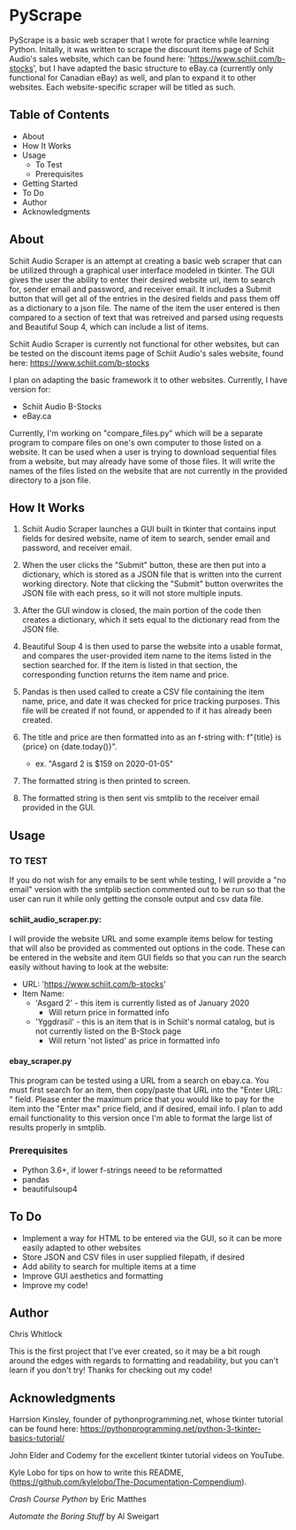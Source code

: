 # PyScrape

PyScrape is a basic web scraper that I wrote for practice while learning Python. Initally, it was written to scrape the discount items page of Schiit Audio's sales website, which can be found here: 'https://www.schiit.com/b-stocks', but I have adapted the basic structure to eBay.ca (currently only functional for Canadian eBay) as well, and plan to expand it to other websites. Each website-specific scraper will be titled as such.

## Table of Contents
- About
- How It Works
- Usage
    - To Test
    - Prerequisites
- Getting Started
- To Do
- Author
- Acknowledgments

## About

Schiit Audio Scraper is an attempt at creating a basic web scraper that can be utilized through a graphical user interface modeled in tkinter. The GUI gives the user the ability to enter their desired website url, item to search for, sender email and password, and receiver email. It includes a Submit button that will get all of the entries in the desired fields and pass them off as a dictionary to a json file. The name of the item the user entered is then compared to a section of text that was retreived and parsed using requests and Beautiful Soup 4, which can include a list of items.  

Schiit Audio Scraper is currently not functional for other websites, but can be tested on the discount items page of Schiit Audio's sales website, found here: https://www.schiit.com/b-stocks

I plan on adapting the basic framework it to other websites. Currently, I have version for:
- Schiit Audio B-Stocks
- eBay.ca

Currently, I'm working on "compare_files.py" which will be a separate program to compare files on one's own computer to those listed on a website. It can be used when a user is trying to download sequential files from a website, but may already have some of those files. It will write the names of the files listed on the website that are not currently in the provided directory to a json file.

## How It Works

1) Schiit Audio Scraper launches a GUI built in tkinter that contains input fields for desired website, name of item to search, sender email and password, and receiver email. 

2) When the user clicks the "Submit" button, these are then put into a dictionary, which is stored as a JSON file that is written into the current working directory. Note that clicking the "Submit" button overwrites the JSON file with each press, so it will not store multiple inputs.

3) After the GUI window is closed, the main portion of the code then creates a dictionary, which it sets equal to the dictionary read from the JSON file.

4) Beautiful Soup 4 is then used to parse the website into a usable format, and compares the user-provided item name to the items listed in the section searched for. If the item is listed in that section, the corresponding function returns the item name and price.

5) Pandas is then used called to create a CSV file containing the item name, price, and date it was checked for price tracking purposes. This file will be created if not found, or appended to if it has already been created.

6) The title and price are then formatted into as an f-string with: f"{title} is {price} on {date.today()}".
    - ex. "Asgard 2 is $159 on 2020-01-05"

7) The formatted string is then printed to screen.

8) The formatted string is then sent vis smtplib to the receiver email provided in the GUI.

## Usage

### TO TEST

If you do not wish for any emails to be sent while testing, I will provide a "no email" version with the smtplib section commented out to be run so that the user can run it while only getting the console output and csv data file.

#### schiit_audio_scraper.py: 
I will provide the website URL and some example items below for testing that will also be provided as commented out options in the code. These can be entered in the website and item GUI fields so that you can run the search easily without having to look at the website:
- URL: 'https://www.schiit.com/b-stocks'
- Item Name:
    - 'Asgard 2' - this item is currently listed as of January 2020
        - Will return price in formatted info
    - 'Yggdrasil' - this is an item that is in Schiit's normal catalog, but is not currently listed on the B-Stock page
        - Will return 'not listed' as price in formatted info

#### ebay_scraper.py
This program can be tested using a URL from a search on ebay.ca. You must first search for an item, then copy/paste that URL into the "Enter URL: " field. Please enter the maximum price that you would like to pay for the item into the "Enter max" price field, and if desired, email info. I plan to add email functionality to this version once I'm able to format the large list of results properly in smtplib.



### Prerequisites

- Python 3.6+, if lower f-strings neeed to be reformatted
- pandas
- beautifulsoup4

## To Do
- Implement a way for HTML to be entered via the GUI, so it can be more easily adapted to other websites
- Store JSON and CSV files in user supplied filepath, if desired
- Add ability to search for multiple items at a time
- Improve GUI aesthetics and formatting
- Improve my code!

## Author

Chris Whitlock

This is the first project that I've ever created, so it may be a bit rough around the edges with regards to formatting and readability, but you can't learn if you don't try! Thanks for checking out my code!

## Acknowledgments

Harrsion Kinsley, founder of pythonprogramming.net, whose tkinter tutorial can be found here: https://pythonprogramming.net/python-3-tkinter-basics-tutorial/

John Elder and Codemy for the excellent tkinter tutorial videos on YouTube.

Kyle Lobo for tips on how to write this README, (https://github.com/kylelobo/The-Documentation-Compendium).

*Crash Course Python* by Eric Matthes

*Automate the Boring Stuff* by Al Sweigart